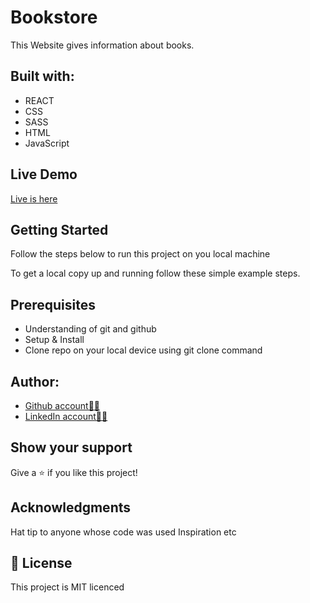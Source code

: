 # Bookstore
This Website gives information about books.

## Built with:
  * REACT
  * CSS
  * SASS
  * HTML
  * JavaScript

## Live Demo
[Live is here](https://myoldbookstore.netlify.app/)

## Getting Started
Follow the steps below to run this project on you local machine

To get a local copy up and running follow these simple example steps.

## Prerequisites
  * Understanding of git and github
  * Setup & Install
  * Clone repo on your local device using git clone <link> command

## Author:
* [Github account🐱‍👤](https://github.com/fed1k)
* [LinkedIn account🐱‍👤](https://www.linkedin.com/in/firdavs-allamurotov-12b60a226/)

## Show your support
Give a ⭐️ if you like this project!

## Acknowledgments
Hat tip to anyone whose code was used
Inspiration
etc
## 📝 License
This project is MIT licenced

